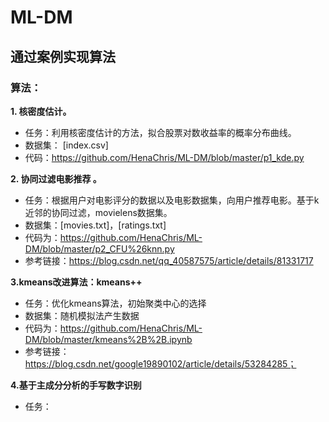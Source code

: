 # ML-DM
## 通过案例实现算法
### 算法：
**1. 核密度估计。**
+ 任务：利用核密度估计的方法，拟合股票对数收益率的概率分布曲线。
+ 数据集： [index.csv]
+ 代码：https://github.com/HenaChris/ML-DM/blob/master/p1_kde.py

**2. 协同过滤电影推荐 。**
+ 任务：根据用户对电影评分的数据以及电影数据集，向用户推荐电影。基于k近邻的协同过滤，movielens数据集。
+ 数据集：[movies.txt]，[ratings.txt]
+ 代码为：https://github.com/HenaChris/ML-DM/blob/master/p2_CFU%26knn.py
+ 参考链接：https://blog.csdn.net/qq_40587575/article/details/81331717

**3.kmeans改进算法：kmeans++**
+ 任务：优化kmeans算法，初始聚类中心的选择
+ 数据集：随机模拟法产生数据
+ 代码为：https://github.com/HenaChris/ML-DM/blob/master/kmeans%2B%2B.ipynb
+ 参考链接：https://blog.csdn.net/google19890102/article/details/53284285；

**4.基于主成分分析的手写数字识别**
+ 任务：
